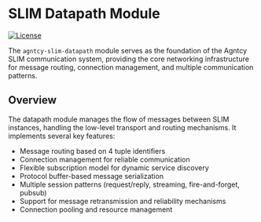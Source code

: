 # SLIM Datapath Module

[![License](https://img.shields.io/badge/license-Apache%202.0-blue.svg)](LICENSE)

The `agntcy-slim-datapath` module serves as the foundation of the Agntcy SLIM
communication system, providing the core networking infrastructure for message
routing, connection management, and multiple communication patterns.

## Overview

The datapath module manages the flow of messages between SLIM instances,
handling the low-level transport and routing mechanisms. It implements several
key features:

- Message routing based on 4 tuple identifiers
- Connection management for reliable communication
- Flexible subscription model for dynamic service discovery
- Protocol buffer-based message serialization
- Multiple session patterns (request/reply, streaming, fire-and-forget, pubsub)
- Support for message retransmission and reliability mechanisms
- Connection pooling and resource management
